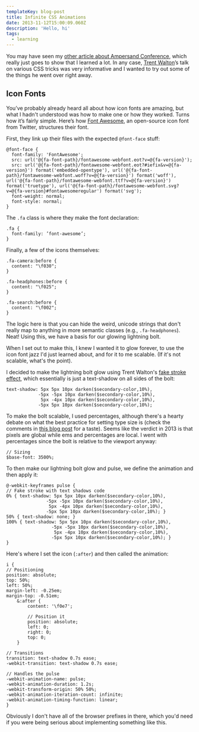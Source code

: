 ```yaml
---
templateKey: blog-post
title: Infinite CSS Animations
date: 2013-11-12T15:00:09.060Z
description: 'Hello, hi'
tags:
  - learning
---
```

<p>You may have seen my <a href="/writing/ampersand-conf">other article about Ampersand Conference</a>, which really just goes to show that I learned a lot. In any case, <a href="http://trentwalton.com/" target="_blank">Trent Walton</a>’s talk on various CSS tricks was very informative and I wanted to try out some of the things he went over right away.</p>


<h2>Icon Fonts</h2>

<p>You’ve probably already heard all about how icon fonts are amazing, but what I hadn't understood was how to make one or how they worked. Turns how it’s fairly simple. Here’s how <a href="http://fontawesome.io/" target="_blank">Font Awesome</a>, an open-source icon font from Twitter, structures their font.</p>

<p>First, they link up their files with the expected <code>@font-face</code> stuff:</p>



```
@font-face {
  font-family: 'FontAwesome';
  src: url('@{fa-font-path}/fontawesome-webfont.eot?v=@{fa-version}');
  src: url('@{fa-font-path}/fontawesome-webfont.eot?#iefix&v=@{fa-version}') format('embedded-opentype'), url('@{fa-font-path}/fontawesome-webfont.woff?v=@{fa-version}') format('woff'), url('@{fa-font-path}/fontawesome-webfont.ttf?v=@{fa-version}') format('truetype'), url('@{fa-font-path}/fontawesome-webfont.svg?v=@{fa-version}#fontawesomeregular') format('svg');
  font-weight: normal;
  font-style: normal;
}
```

<p>The <code>.fa</code> class is where they make the font declaration:</p>

```
.fa {
  font-family: ’font-awesome’;
}
```
<p>Finally, a few of the icons themselves: </p>

```
.fa-camera:before {
  content: "\f030";
}

.fa-headphones:before {
  content: "\f025";
}

.fa-search:before {
  content: "\f002";
}
```
<p>The logic here is that you can hide the weird, unicode strings that don't really map to anything in more semantic classes (e.g., <code>.fa-headphones</code>). Neat! Using this, we have a basis for our glowing lightning bolt.</p>
<p>When I set out to make this, I knew I wanted it to glow forever, to use the icon font jazz I'd just learned about, and for it to me scalable. (If it's not scalable, what's the point). </p>
<p>I decided to make the lightning bolt glow using Trent Walton's <a href="https://dl.dropboxusercontent.com/u/3648990/Ampersand-Demo/stroke.html" target="_blank">fake stroke effect</a>, which essentially is just a text-shadow on all sides of the bolt:</p>


```
text-shadow: 5px 5px 10px darken($secondary-color,10%),
            -5px -5px 10px darken($secondary-color,10%),
             5px -4px 10px darken($secondary-color,10%),
            -5px 5px 10px darken($secondary-color,10%);
```

<p>To make the bolt scalable, I used percentages, although there's a hearty debate on what the best practice for setting type size is (check the comments in <a href="http://kyleschaeffer.com/development/css-font-size-em-vs-px-vs-pt-vs/" target="_blank">this blog post</a> for a taste). Seems like the verdict in 2013 is that pixels are global while ems and percentages are local. I went with percentages since the bolt is relative to the viewport anyway:</p>

```
// Sizing
$base-font: 3500%;
```
<p>To then make our lightning bolt glow and pulse, we define the animation and then apply it:</p>

```
@-webkit-keyframes pulse {
// Fake stroke with text shadows code
0% { text-shadow: 5px 5px 10px darken($secondary-color,10%),
               -5px -5px 10px darken($secondary-color,10%),
                5px -4px 10px darken($secondary-color,10%),
               -5px 5px 10px darken($secondary-color,10%); }
50% { text-shadow: none; }
100% { text-shadow: 5px 5px 10px darken($secondary-color,10%),
                 -5px -5px 10px darken($secondary-color,10%),
                  5px -4px 10px darken($secondary-color,10%),
                 -5px 5px 10px darken($secondary-color,10%); }
}
```

<p>Here's where I set the icon (<code>:after</code>) and then called the animation:</p>

```
i {
// Positioning
position: absolute;
top: 50%;
left: 50%;
margin-left: -0.25em;
margin-top: -0.51em;
    &:after {
        content: '\f0e7';

        // Position it
        position: absolute;
        left: 0;
        right: 0;
        top: 0;
    }

// Transitions
transition: text-shadow 0.7s ease;
-webkit-transition: text-shadow 0.7s ease;

// Handles the pulse
-webkit-animation-name: pulse;
-webkit-animation-duration: 1.2s;
-webkit-transform-origin: 50% 50%;
-webkit-animation-iteration-count: infinite;
-webkit-animation-timing-function: linear;
}
```

<p>Obviously I don't have all of the browser prefixes in there, which you'd need if you were being serious about implementing something like this.</p>

<meta name="twitter:card" content="summary" />
<meta name="twitter:site" content="@helenvholmes" />
<meta name="twitter:title" content="{{ title }}" />
<meta name="twitter:description" content="{{ description }}" />
<meta name="twitter:image" content="http://helenvholmes.com/images/partials/writing/orb.jpg" />
